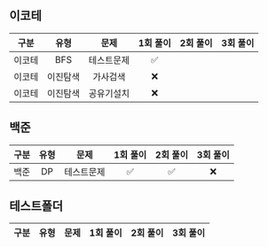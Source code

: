 ## 이코테
| 구분 | 유형 | 문제 | 1회 풀이 | 2회 풀이 | 3회 풀이 |
| :-----: | :-----: | :-----: | :-----: | :-----: | :-----: |
| 이코테 | BFS | 테스트문제 | ✅ |  |  |
| 이코테 | 이진탐색 | 가사검색 | ❌ |  |  |
| 이코테 | 이진탐색 | 공유기설치 | ❌ |  |  |
## 백준
| 구분 | 유형 | 문제 | 1회 풀이 | 2회 풀이 | 3회 풀이 |
| :-----: | :-----: | :-----: | :-----: | :-----: | :-----: |
| 백준 | DP | 테스트문제 | ✅ | ✅ | ❌ |
## 테스트폴더
| 구분 | 유형 | 문제 | 1회 풀이 | 2회 풀이 | 3회 풀이 |
| :-----: | :-----: | :-----: | :-----: | :-----: | :-----: |
